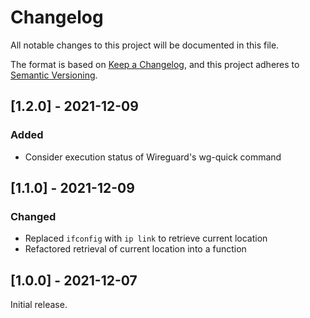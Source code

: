 # Changelog

All notable changes to this project will be documented in this file.

The format is based on [Keep a Changelog](https://keepachangelog.com/en/1.0.0/), and this project adheres to [Semantic Versioning](https://semver.org/spec/v2.0.0.html).

## [1.2.0] - 2021-12-09

### Added

- Consider execution status of Wireguard's wg-quick command

## [1.1.0] - 2021-12-09

### Changed

- Replaced `ifconfig` with `ip link` to retrieve current location
- Refactored retrieval of current location into a function

## [1.0.0] - 2021-12-07

Initial release.
